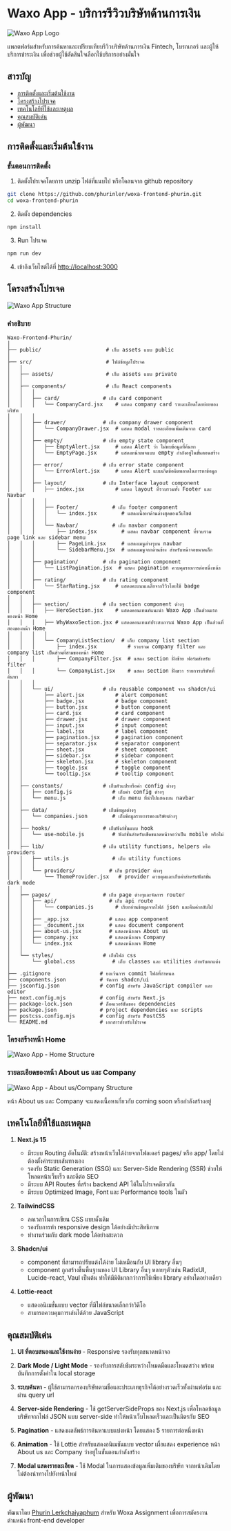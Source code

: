 # Waxo App - บริการรีวิวบริษัทด้านการเงิน

![Waxo App Logo](public/waxo.png)

แพลตฟอร์มสำหรับการค้นหาและเปรียบเทียบรีวิวบริษัทด้านการเงิน Fintech, โบรกเกอร์ และผู้ให้บริการชำระเงิน เพื่อช่วยผู้ใช้ตัดสินใจเลือกใช้บริการอย่างมั่นใจ

## สารบัญ

- [การติดตั้งและเริ่มต้นใช้งาน](#การติดตั้งและเริ่มต้นใช้งาน)
- [โครงสร้างโปรเจค](#โครงสร้างโปรเจค)
- [เทคโนโลยีที่ใช้และเหตุผล](#เทคโนโลยีที่ใช้และเหตุผล)
- [คุณสมบัติเด่น](#คุณสมบัติเด่น)
- [ผู้พัฒนา](#ผู้พัฒนา)

## การติดตั้งและเริ่มต้นใช้งาน

### ขั้นตอนการติดตั้ง

1. ติดตั้งโปรเจคโดยการ unzip ไฟล์ที่แนบไป หรือโคลนจาก github repository

```bash
git clone https://github.com/phurinler/woxa-frontend-phurin.git
cd woxa-frontend-phurin
```

2. ติดตั้ง dependencies

```bash
npm install
```

3. Run โปรเจค

```bash
npm run dev
```

4. เข้าถึงเว็บไซต์ได้ที่ [http://localhost:3000](http://localhost:3000)

## โครงสร้างโปรเจค

![Waxo App Structure](public/project-structure.svg)

### คำอธิบาย

```
Waxo-Frontend-Phurin/
│
├── public/                     # เก็บ assets แบบ public
│
├── src/                        # ไฟล์ข้อมูลโปรเจค
│   │
│   ├── assets/                 # เก็บ assets แบบ private
│   │
│   ├── components/             # เก็บ React components
│   │   │
│   │   ├── card/              # เก็บ card component
│   │   │   └── CompanyCard.jsx    # แสดง company card รายละเอียดโดยย่อยของบริษัท
│   │   │
│   │   ├── drawer/            # เก็บ company drawer component
│   │   │   └── CompanyDrawer.jsx  # แสดง modal รายละเอียดเพิ่มเติมจาก card
│   │   │
│   │   ├── empty/             # เก็บ empty state component
│   │   │   ├── EmptyAlert.jsx     # แสดง Alert ว่า ไม่พบข้อมูลที่ค้นหา
│   │   │   └── EmptyPage.jsx      # แสดงหน้าเพจแบบ empty กำลังอยู่ในขั้นตอนสร้าง
│   │   │
│   │   ├── error/             # เก็บ error state component
│   │   │   └── ErrorAlert.jsx     # แสดง Alert แบบเกิดข้อผิดพลาดในการหาข้อมูล
│   │   │
│   │   ├── layout/            # เก็บ Interface layout component
│   │   │   ├── index.jsx          # แสดง layout ที่รวบรวมทั้ง Footer และ Navbar
│   │   │   │
│   │   │   ├── Footer/           # เก็บ footer component
│   │   │   │   └── index.jsx        # แสดงเนื้อหาด้านล่างสุดของเว็บไซต์
│   │   │   │
│   │   │   └── Navbar/           # เก็บ navbar component
│   │   │       ├── index.jsx        # แสดง navbar component ที่รวบรวม page link และ sidebar menu
│   │   │       ├── PageLink.jsx     # แสดงเมนูต่างๆบน navbar
│   │   │       └── SidebarMenu.jsx  # แสดงเมนูจากด้านข้าง สำหรับหน้าจอขนาดเล็ก
│   │   │
│   │   ├── pagination/        # เก็บ pagination component
│   │   │   └── ListPagination.jsx  # แสดง pagination ควบคุมรายการต่อหนึ่งหน้า
│   │   │
│   │   ├── rating/            # เก็บ rating component
│   │   │   └── StarRating.jsx     # แสดงคะแนนเฉลี่ยจากรีวิวโดยใช้ badge component
│   │   │
│   │   ├── section/           # เก็บ section component ต่างๆ
│   │   │   ├── HeroSection.jsx    # แสดงคอนเทนท์แนะนำ Waxo App เป็นส่วนแรกของหน้า Home
│   │   │   ├── WhyWaxoSection.jsx # แสดงคอนเทนท์ประสบการณ์ Waxo App เป็นส่วนที่สองของหน้า Home
│   │   │   │
│   │   │   └── CompanyListSection/  # เก็บ company list section
│   │   │       ├── index.jsx          # รวบรวม company filter และ company list เป็นส่วนที่สามของหน้า Home
│   │   │       ├── CompanyFilter.jsx  # แสดง section ฝั่งซ้าย ฟอร์มสำหรับ filter
│   │   │       └── CompanyList.jsx    # แสดง section ฝั่งขวา รายการบริษัทที่ค้นหา
│   │   │
│   │   └── ui/                # เก็บ reusable component จาก shadcn/ui
│   │       ├── alert.jsx          # alert component
│   │       ├── badge.jsx          # badge component
│   │       ├── button.jsx         # button component
│   │       ├── card.jsx           # card component
│   │       ├── drawer.jsx         # drawer component
│   │       ├── input.jsx          # input component
│   │       ├── label.jsx          # label component
│   │       ├── pagination.jsx     # pagination component
│   │       ├── separator.jsx      # separator component
│   │       ├── sheet.jsx          # sheet component
│   │       ├── sidebar.jsx        # sidebar component
│   │       ├── skeleton.jsx       # skeleton component
│   │       ├── toggle.jsx         # toggle component
│   │       └── tooltip.jsx        # tooltip component
│   │
│   ├── constants/             # เก็บตัวแปรหรือค่า config ต่างๆ
│   │   ├── config.js             # เก็บค่า config ต่างๆ
│   │   └── menu.js               # เก็บ menu ที่นำไปแสดงบน navbar
│   │
│   ├── data/                  # เก็บข้อมูลต่างๆ
│   │   └── companies.json        # เก็บข้อมูลรายการของบริษัทต่างๆ
│   │
│   ├── hooks/                 # เก็บฟังก์ชั่นแบบ hook
│   │   └── use-mobile.js         # ฟังก์ชั่นสำหรับเช็คขนาดหน้าจอว่าเป็น mobile หรือไม่
│   │
│   ├── lib/                   # เก็บ utility functions, helpers หรือ providers
│   │   ├── utils.js              # เก็บ utility functions
│   │   │
│   │   └── providers/           # เก็บ provider ต่างๆ
│   │       └── ThemeProvider.jsx   # provider ควบคุมและเก็บค่าสำหรับฟังก์ชั่น dark mode
│   │
│   ├── pages/                 # เก็บ page ต่างๆและจัดการ router
│   │   ├── api/                 # เก็บ api route
│   │   │   └── companies.js       # เรียกอ่านข้อมูลจากไฟล์ json และคืนค่ากลับไป
│   │   │
│   │   ├── _app.jsx             # แสดง app component
│   │   ├── _document.jsx        # แสดง document component
│   │   ├── about-us.jsx         # แสดงหน้าเพจ About us
│   │   ├── company.jsx          # แสดงหน้าเพจ Company
│   │   └── index.jsx            # แสดงหน้าเพจ Home
│   │
│   └── styles/                # เก็บไฟล์ css
│       └── global.css            # เก็บ classes และ utilities สำหรับตกแต่ง
│
├── .gitignore                # ยกเว้นการ commit ไฟล์ที่กำหนด
├── components.json           # จัดการ shadcn/ui
├── jsconfig.json             # config สำหรับ JavaScript compiler และ editor
├── next.config.mjs           # config สำหรับ Next.js
├── package-lock.json         # ล็อคเวอร์ชันของ dependencies
├── package.json              # project dependencies และ scripts
├── postcss.config.mjs        # config สำหรับ PostCSS
└── README.md                 # เอกสารสำหรับโปรเจค
```

### โครงสร้างหน้า Home

![Waxo App - Home Structure](public/home-structure.svg)

### รายละเอียดของหน้า About us และ Company

![Waxo App - About us/Company Structure](public/soon.png)

หน้า About us และ Company จะแสดงเนื้อหาเกี่ยวกับ coming soon หรือกำลังสร้างอยู่

## เทคโนโลยีที่ใช้และเหตุผล

1. **Next.js 15**

   - มีระบบ Routing อัตโนมัติ: สร้างหน้าเว็บได้ง่ายจากโฟลเดอร์ pages/ หรือ app/ โดยไม่ต้องตั้งค่าระบบเส้นทางเอง
   - รองรับ Static Generation (SSG) และ Server-Side Rendering (SSR) ช่วยให้โหลดหน้าเว็บเร็ว และดีต่อ SEO
   - มีระบบ API Routes ที่สร้าง backend API ได้ในโปรเจคดียวกัน
   - มีระบบ Optimized Image, Font และ Performance tools ในตัว

2. **TailwindCSS**

   - ลดเวลาในการเขียน CSS แบบดั้งเดิม
   - รองรับการทำ responsive design ได้อย่างมีประสิทธิภาพ
   - ทำงานร่วมกับ dark mode ได้อย่างสะดวก

3. **Shadcn/ui**

   - component ที่สามารถปรับแต่งได้ง่าย ไม่เหมือนกับ UI library อื่นๆ
   - component ถูกสร้างขึ้นพื้นฐานของ UI Library อื่นๆ หลายๆตัวเช่น RadixUI, Lucide-react, Vaul เป็นต้น ทำให้มีมิติมากกว่าการใช้เพียง library อย่างใดอย่างเดียว

4. **Lottie-react**
   - แสดงอนิเมชั่นแบบ vector ที่มีไฟล์ขนาดเล็กกว่าวิดีโอ
   - สามารถควบคุมการเล่นได้ด้วย JavaScript

## คุณสมบัติเด่น

1. **UI ที่ตอบสนองและใช้งานง่าย** - Responsive รองรับทุกขนาดหน้าจอ

2. **Dark Mode / Light Mode** - รองรับการสลับธีมระหว่างโหมดมืดและโหมดสว่าง พร้อมบันทึกการตั้งค่าใน local storage

3. **ระบบค้นหา** - ผู้ใช้สามารถกรองบริษัทตามชื่อและประเภทธุรกิจได้อย่างรวดเร็วทั้งผ่านฟอร์ม และผ่าน query url

4. **Server-side Rendering** - ใช้ getServerSideProps ของ Next.js เพื่อโหลดข้อมูลบริษัทจากไฟล์ JSON แบบ server-side ทำให้หน้าเว็บโหลดเร็วและเป็นมิตรกับ SEO

5. **Pagination** - แสดงผลลัพธ์การค้นหาแบบแบ่งหน้า โดยแสดง 5 รายการต่อหนึ่งหน้า

6. **Animation** - ใช้ Lottie สำหรับแสดงอนิเมชันแบบ vector เผื่อแสดง experience หน้า About us และ Company ว่าอยู่ในขั้นตอนกำลังสร้าง

7. **Modal แสดงรายละเอียด** - ใช้ Modal ในการแสดงข้อมูลเพิ่มเติมของบริษัท จากหน้าเดิมโดยไม่ต้องนำทางไปยังหน้าใหม่

## ผู้พัฒนา

พัฒนาโดย [Phurin Lerkchaiyaphum](http://phurin.vercel.app/) สำหรับ Woxa Assignment เพื่อการสมัครงานตำแหน่ง front-end developer
